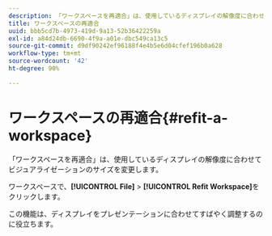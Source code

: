 ```yaml
---
description: 「ワークスペースを再適合」は、使用しているディスプレイの解像度に合わせてビジュアライゼーションのサイズを変更します。
title: ワークスペースの再適合
uuid: bbb5cd7b-4973-419d-9a13-52b36422259a
exl-id: a84d24db-6690-4f9a-a01e-dbc549ca13c5
source-git-commit: d9df90242ef96188f4e4b5e6d04cfef196b0a628
workflow-type: tm+mt
source-wordcount: '42'
ht-degree: 90%

---
```


# ワークスペースの再適合{#refit-a-workspace}

「ワークスペースを再適合」は、使用しているディスプレイの解像度に合わせてビジュアライゼーションのサイズを変更します。

ワークスペースで、**[!UICONTROL File]** > **[!UICONTROL Refit Workspace]**&#x200B;をクリックします。

この機能は、ディスプレイをプレゼンテーションに合わせてすばやく調整するのに役立ちます。
